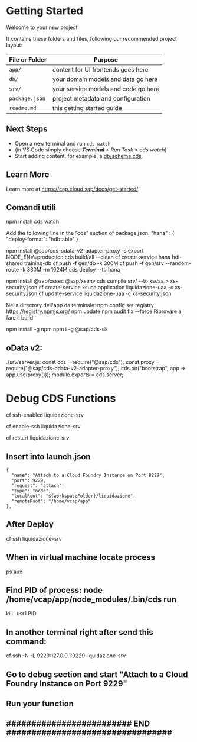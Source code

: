 # Getting Started

Welcome to your new project.

It contains these folders and files, following our recommended project layout:

File or Folder | Purpose
---------|----------
`app/` | content for UI frontends goes here
`db/` | your domain models and data go here
`srv/` | your service models and code go here
`package.json` | project metadata and configuration
`readme.md` | this getting started guide


## Next Steps

- Open a new terminal and run `cds watch` 
- (in VS Code simply choose _**Terminal** > Run Task > cds watch_)
- Start adding content, for example, a [db/schema.cds](db/schema.cds).


## Learn More

Learn more at https://cap.cloud.sap/docs/get-started/.

## Comandi utili
npm install
cds watch

Add the following line in the “cds” section of package.json.
"hana" : { "deploy-format": "hdbtable" }

npm install @sap/cds-odata-v2-adapter-proxy -s 
export NODE_ENV=production
cds build/all --clean
cf create-service hana hdi-shared training-db
cf push -f gen/db -k 300M
cf push -f gen/srv --random-route -k 380M -m 1024M
cds deploy --to hana

npm install @sap/xssec @sap/xsenv
cds compile srv/ --to xsuaa > xs-security.json
cf create-service xsuaa application liquidazione-uaa -c xs-security.json
cf update-service liquidazione-uaa -c xs-security.json

Nella directory dell'app da terminale:
npm config set registry https://registry.npmjs.org/
npm update
npm audit fix --force
Riprovare a fare il build


npm install -g npm
npm i -g @sap/cds-dk

## oData v2:
./srv/server.js:
const cds = require("@sap/cds");
const proxy = require("@sap/cds-odata-v2-adapter-proxy");
cds.on("bootstrap", app => app.use(proxy()));
module.exports = cds.server;

# Debug CDS Functions

cf ssh-enabled liquidazione-srv

cf enable-ssh liquidazione-srv

cf restart liquidazione-srv

## Insert into launch.json
    {
      "name": "Attach to a Cloud Foundry Instance on Port 9229",
      "port": 9229,
      "request": "attach",
      "type": "node",
      "localRoot": "${workspaceFolder}/liquidazione",
      "remoteRoot": "/home/vcap/app"
    },

## After Deploy
cf ssh liquidazione-srv
## When in virtual machine locate process
ps aux
## Find PID of process: node /home/vcap/app/node_modules/.bin/cds run
kill -usr1 PID
## In another terminal right after send this command:
cf ssh -N -L 9229:127.0.0.1:9229 liquidazione-srv
## Go to debug section and start "Attach to a Cloud Foundry Instance on Port 9229"
## Run your function
## ######################### END ################################# ## 